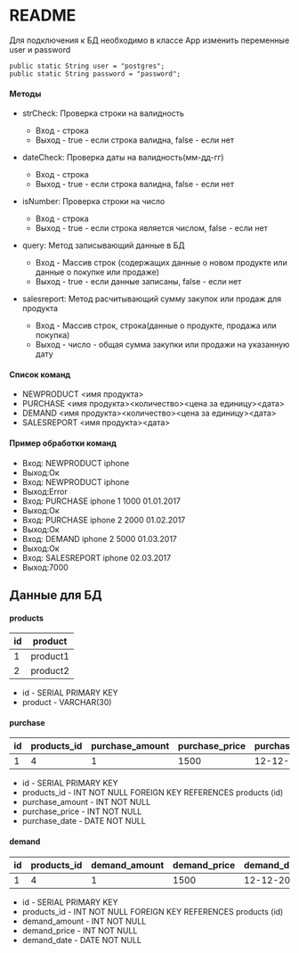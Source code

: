 # README


Для подключения к БД необходимо в классе App изменить переменные user и password

	public static String user = "postgres";
	public static String password = "password";

#### Методы

+ strCheck: Проверка строки на валидность
    + Вход - строка
    + Выход - true - если строка валидна, false - если нет
    
+ dateCheck: Проверка даты на валидность(мм-дд-гг)
    + Вход - строка
    + Выход - true - если строка валидна, false - если нет
+ isNumber: Проверка строки на число
    + Вход - строка
    + Выход - true - если строка является числом, false - если нет
+ query: Метод записывающий данные в БД
    + Вход - Массив строк (содержащих данные о новом продукте или данные о покупке или продаже)
    + Выход - true - если данные записаны, false - если нет
+ salesreport: Метод расчитывающий сумму закупок или продаж для продукта
    + Вход - Массив строк, строка(данные о продукте, продажа или покупка)
    + Выход - число - общая сумма закупки или продажи на указанную дату
     
    
#### Список команд
- NEWPRODUCT <имя продукта>
- PURCHASE <имя продукта><количество><цена за единицу><дата>
- DEMAND <имя продукта><количество><цена за единицу><дата>
- SALESREPORT <имя продукта><дата>

#### Пример обработки команд
- Вход:  NEWPRODUCT iphone
- Выход:Ок
- Вход:  NEWPRODUCT iphone
- Выход:Error
- Вход:  PURCHASE iphone 1 1000 01.01.2017
- Выход:Ок
- Вход:  PURCHASE iphone 2 2000 01.02.2017
- Выход:Ок
- Вход: DEMAND iphone 2 5000 01.03.2017
- Выход:Ок
- Вход: SALESREPORT iphone 02.03.2017
- Выход:7000

## Данные для БД

#### products
                    
id | product
------------- | -------------
1  | product1
2  | product2 

- id - SERIAL PRIMARY KEY 
- product - VARCHAR(30)
#### purchase
                    
id  | products_id| purchase_amount | purchase_price | purchase_date
------ | -----------|---------|------|-------
1  | 4 | 1  | 1500  | 12-12-2000  |
- id - SERIAL PRIMARY KEY 
- products_id - INT NOT NULL FOREIGN KEY REFERENCES products (id)
- purchase_amount -  INT NOT NULL
- purchase_price - INT NOT NULL
- purchase_date - DATE NOT NULL

#### demand
id  | products_id| demand_amount | demand_price | demand_date
------ | -----------|---------|------|-------
1  | 4 | 1  | 1500  | 12-12-2000  |
- id - SERIAL PRIMARY KEY 
- products_id - INT NOT NULL FOREIGN KEY REFERENCES products (id)
- demand_amount -  INT NOT NULL
- demand_price - INT NOT NULL
- demand_date - DATE NOT NULL
